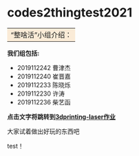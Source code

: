 # codes2thingtest2021
<table><tr><td bgcolor=#FAEBD7>“整啥活”小组介绍：</td></tr></table>

**我们组包括:**

- 2019112242 曹津杰 
- 2019112240 崔晋嘉 
- 2019112233 陈晓烁 
- 2019112230 许涛    
- 2019112236 柴艺函 

**点击文字将跳转到[3dprinting-laser作业](https://zaowu.fun/p/607c5e82234c46320e6d3542 '3dprinting-laser作业')**

大家试着做出好玩的东西吧

test！  
